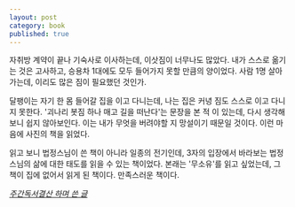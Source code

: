 ```yaml
---
layout: post
category: book
published: true
---
```

자취방 계약이 끝나 기숙사로 이사하는데, 이삿짐이 너무나도 많았다. 내가 스스로 옮기는 것은 고사하고, 승용차 1대에도 모두 들어가지 못할 만큼의 양이었다. 사람 1명 살아가는데, 이리도 많은 짐이 필요했던 것인가.

달팽이는 자기 한 몸 들어갈 집을 이고 다니는데, 나는 집은 커녕 짐도 스스로 이고 다니지 못한다. '괴나리 봇짐 하나 매고 길을 떠난다'는 문장을 본 적 이 있는데, 다시 생각해보니 쉽지 않아보인다. 이는 내가 무엇을 버려야할 지 망설이기 때문일 것이다. 이런 마음에 사진의 책을 읽었다.

읽고 보니 법정스님이 쓴 책이 아니라 일종의 전기인데, 3자의 입장에서 바라보는 법정스님의 삶에 대한 태도를 읽을 수 있는 책이었다. 본래는 '무소유'를 읽고 싶었는데, 그 책이 집에 없어서 읽게 된 책이다. 만족스러운 책이다.

_[주간독서결산 하며 쓴 글](https://twitter.com/jumalReading/status/1498672786193399810?cxt=HHwWhIDS-a29rcwpAAAA)_